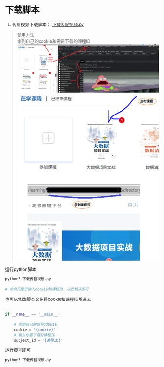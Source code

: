 # 下载脚本

1. 传智视频下载脚本： [下载传智视频.py](./download_czsp.py])
> 使用方法    
> 拿到自己的cookie和需要下载的课程ID
> ![avatar](..\imgs\CZSPD01.png)
> ![avatar](..\imgs\CZSPD02.png)

运行python脚本
```sh
python3 下载传智视频.py

# 命令行提示输入cookie和课程ID，以此填入即可
```

也可以修改脚本文件将cookie和课程ID填进去
```python

if __name__ == '__main__':
    
    # 拿到自己的账号COOKIE
    cookie = '{cookie}'
    # 输入你要下载的课程ID
    subject_id = '{课程ID}'
```
运行脚本即可
```sh
python3 下载传智视频.py
```